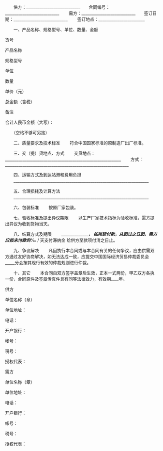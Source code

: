
 


　　供方：____________________________　　合同编号：____________________________
　　需方：____________________________　　签订日期：____________________________
　　签订地点：________________________


　　一、产品名称、规格型号、单位、数量、金额






 

  

   

货号


   

产品名称


   

规格型号


   

单位


   

数量


   

单价（元）


   

总金额（含税）


   

备注


  

  

   

 


   

 


   

 


   

 


   

 


   

 


   

 


   

 


  

  

   

 


   

 


   

 


   

 


   

 


   

 


   

 


   

 


  

  

   

 


   

 


   

 


   

 


   

 


   

 


   

 


   

 


  

  

   

 


   

 


   

 


   

 


   

 


   

 


   

 


   

 


  

  

   

合计人民币金额（大写）：


  

 







　　（空格不够可另接）


　　二、质量要求及技术标准
　　符合中国国家标准的原制造厂出厂标准。


　　三、交（提）货地点、方式
　　交货地点：____________________________________________________________
　　方式：________________________________________________________________


　　四、运输方式及到达站港和费用负担
　　______________________________________________________________________


　　五、合理损耗及计算方法
　　______________________________________________________________________


　　六、包装标准
　　按原厂家包装。


　　七、验收标准及提出异议期限
　　以生产厂家技术指标为验收标准，需方提出异议为收到货物当天。


　　八、结算方式及期限
　　___________________， 如拖延付款，从超过之日起，需方应按未付款的_____‰ / 天支付滞纳金 给供方至款项付清之日止。


　　九、争议解决
　　凡因执行本合同或与本合同有关的任何争议，应由供需双方通过友好协商解决，如无法达成一致，应提交中国国际经济贸易仲裁委员会_____分会按其现行有效的仲裁规则进行仲裁。


　　十、其它
　　本合同自双方签字盖章后生效，正本一式两份，甲乙双方各执一份，合同原件及签章传真件具有同等法律效力，有效期____年。


 






 

  

   

供方

单位名称（章）

单位地址：

电话：

开户银行：

帐号：

税号：

授权代表：


   

需方

单位名称（章）

单位地址：

电话：

开户银行：

帐号：

税号：

授权代表：


  

 





 


 

 
 
 
 
 
  


  
 

  


  


  
 
 
 
 

